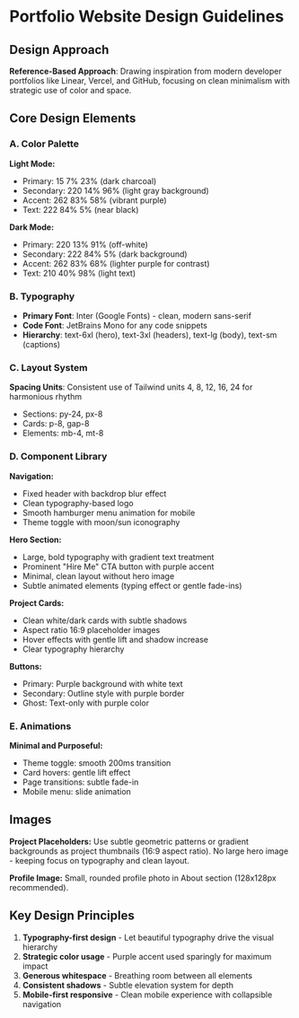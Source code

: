 # Portfolio Website Design Guidelines

## Design Approach
**Reference-Based Approach**: Drawing inspiration from modern developer portfolios like Linear, Vercel, and GitHub, focusing on clean minimalism with strategic use of color and space.

## Core Design Elements

### A. Color Palette
**Light Mode:**
- Primary: 15 7% 23% (dark charcoal)
- Secondary: 220 14% 96% (light gray background)
- Accent: 262 83% 58% (vibrant purple)
- Text: 222 84% 5% (near black)

**Dark Mode:**
- Primary: 220 13% 91% (off-white)
- Secondary: 222 84% 5% (dark background)
- Accent: 262 83% 68% (lighter purple for contrast)
- Text: 210 40% 98% (light text)

### B. Typography
- **Primary Font**: Inter (Google Fonts) - clean, modern sans-serif
- **Code Font**: JetBrains Mono for any code snippets
- **Hierarchy**: text-6xl (hero), text-3xl (headers), text-lg (body), text-sm (captions)

### C. Layout System
**Spacing Units**: Consistent use of Tailwind units 4, 8, 12, 16, 24 for harmonious rhythm
- Sections: py-24, px-8
- Cards: p-8, gap-8
- Elements: mb-4, mt-8

### D. Component Library

**Navigation:**
- Fixed header with backdrop blur effect
- Clean typography-based logo
- Smooth hamburger menu animation for mobile
- Theme toggle with moon/sun iconography

**Hero Section:**
- Large, bold typography with gradient text treatment
- Prominent "Hire Me" CTA button with purple accent
- Minimal, clean layout without hero image
- Subtle animated elements (typing effect or gentle fade-ins)

**Project Cards:**
- Clean white/dark cards with subtle shadows
- Aspect ratio 16:9 placeholder images
- Hover effects with gentle lift and shadow increase
- Clear typography hierarchy

**Buttons:**
- Primary: Purple background with white text
- Secondary: Outline style with purple border
- Ghost: Text-only with purple color

### E. Animations
**Minimal and Purposeful:**
- Theme toggle: smooth 200ms transition
- Card hovers: gentle lift effect
- Page transitions: subtle fade-in
- Mobile menu: slide animation

## Images
**Project Placeholders:** Use subtle geometric patterns or gradient backgrounds as project thumbnails (16:9 aspect ratio). No large hero image - keeping focus on typography and clean layout.

**Profile Image:** Small, rounded profile photo in About section (128x128px recommended).

## Key Design Principles
1. **Typography-first design** - Let beautiful typography drive the visual hierarchy
2. **Strategic color usage** - Purple accent used sparingly for maximum impact
3. **Generous whitespace** - Breathing room between all elements
4. **Consistent shadows** - Subtle elevation system for depth
5. **Mobile-first responsive** - Clean mobile experience with collapsible navigation